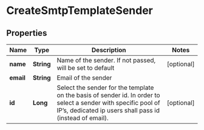 
# CreateSmtpTemplateSender

## Properties
Name | Type | Description | Notes
------------ | ------------- | ------------- | -------------
**name** | **String** | Name of the sender. If not passed, will be set to default |  [optional]
**email** | **String** | Email of the sender | 
**id** | **Long** | Select the sender for the template on the basis of sender id. In order to select a sender with specific pool of IP’s, dedicated ip users shall pass id (instead of email). |  [optional]



